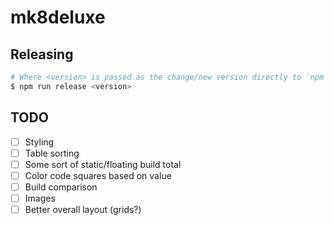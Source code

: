 # mk8deluxe

## Releasing

```bash
# Where <version> is passed as the change/new version directly to `npm version`
$ npm run release <version>
```

## TODO

- [ ] Styling
- [ ] Table sorting
- [ ] Some sort of static/floating build total
- [ ] Color code squares based on value
- [ ] Build comparison
- [ ] Images
- [ ] Better overall layout (grids?)
